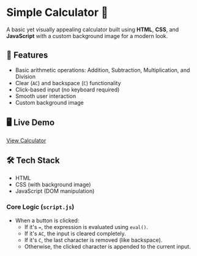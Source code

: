 # Simple Calculator 🧮

A basic yet visually appealing calculator built using **HTML**, **CSS**, and **JavaScript** with a custom background image for a modern look.

## 🌟 Features
- Basic arithmetic operations: Addition, Subtraction, Multiplication, and Division
- Clear (`AC`) and backspace (`C`) functionality
- Click-based input (no keyboard required)
- Smooth user interaction
- Custom background image

## 🖥️ Live Demo
[View Calculator](https://kareemzuhaib.github.io/simple-calculator/)

## 🛠️ Tech Stack
- HTML
- CSS (with background image)
- JavaScript (DOM manipulation)

### Core Logic (`script.js`)
- When a button is clicked:
  - If it's `=`, the expression is evaluated using `eval()`.
  - If it's `AC`, the input is cleared completely.
  - If it's `C`, the last character is removed (like backspace).
  - Otherwise, the clicked character is appended to the current input.
